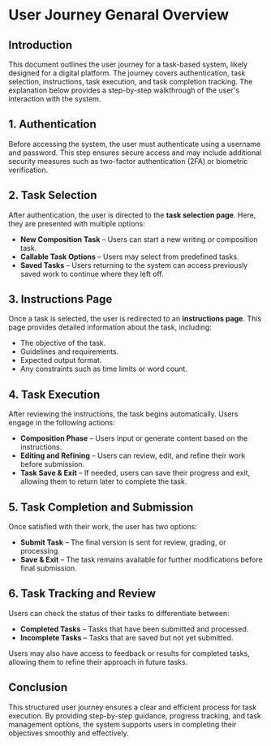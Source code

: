 # User Journey Genaral Overview

## Introduction
This document outlines the user journey for a task-based system, likely designed for a digital platform. The journey covers authentication, task selection, instructions, task execution, and task completion tracking. The explanation below provides a step-by-step walkthrough of the user's interaction with the system.

## 1. Authentication
Before accessing the system, the user must authenticate using a username and password. This step ensures secure access and may include additional security measures such as two-factor authentication (2FA) or biometric verification.

## 2. Task Selection
After authentication, the user is directed to the **task selection page**. Here, they are presented with multiple options:

- **New Composition Task** – Users can start a new writing or composition task.
- **Callable Task Options** – Users may select from predefined tasks.
- **Saved Tasks** – Users returning to the system can access previously saved work to continue where they left off.

## 3. Instructions Page
Once a task is selected, the user is redirected to an **instructions page**. This page provides detailed information about the task, including:

- The objective of the task.
- Guidelines and requirements.
- Expected output format.
- Any constraints such as time limits or word count.

## 4. Task Execution
After reviewing the instructions, the task begins automatically. Users engage in the following actions:

- **Composition Phase** – Users input or generate content based on the instructions.
- **Editing and Refining** – Users can review, edit, and refine their work before submission.
- **Task Save & Exit** – If needed, users can save their progress and exit, allowing them to return later to complete the task.

## 5. Task Completion and Submission
Once satisfied with their work, the user has two options:

- **Submit Task** – The final version is sent for review, grading, or processing.
- **Save & Exit** – The task remains available for further modifications before final submission.

## 6. Task Tracking and Review
Users can check the status of their tasks to differentiate between:

- **Completed Tasks** – Tasks that have been submitted and processed.
- **Incomplete Tasks** – Tasks that are saved but not yet submitted.

Users may also have access to feedback or results for completed tasks, allowing them to refine their approach in future tasks.

## Conclusion
This structured user journey ensures a clear and efficient process for task execution. By providing step-by-step guidance, progress tracking, and task management options, the system supports users in completing their objectives smoothly and effectively.

